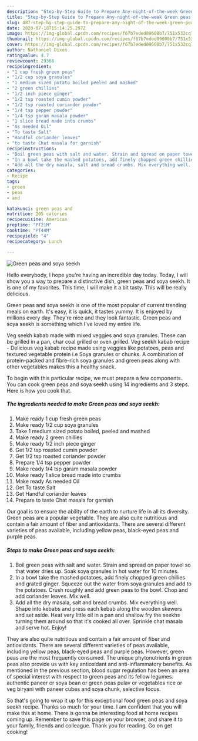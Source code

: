 ```yaml
---
description: "Step-by-Step Guide to Prepare Any-night-of-the-week Green peas and soya seekh"
title: "Step-by-Step Guide to Prepare Any-night-of-the-week Green peas and soya seekh"
slug: 487-step-by-step-guide-to-prepare-any-night-of-the-week-green-peas-and-soya-seekh
date: 2020-07-18T15:14:25.297Z
image: https://img-global.cpcdn.com/recipes/f67b7eded09608b7/751x532cq70/green-peas-and-soya-seekh-recipe-main-photo.jpg
thumbnail: https://img-global.cpcdn.com/recipes/f67b7eded09608b7/751x532cq70/green-peas-and-soya-seekh-recipe-main-photo.jpg
cover: https://img-global.cpcdn.com/recipes/f67b7eded09608b7/751x532cq70/green-peas-and-soya-seekh-recipe-main-photo.jpg
author: Nathaniel Dixon
ratingvalue: 4.7
reviewcount: 29368
recipeingredient:
- "1 cup fresh green peas"
- "1/2 cup soya granules"
- "1 medium sized potato boiled peeled and mashed"
- "2 green chillies"
- "1/2 inch piece ginger"
- "1/2 tsp roasted cumin powder"
- "1/2 tsp roasted coriander powder"
- "1/4 tsp pepper powder"
- "1/4 tsp garam masala powder"
- "1 slice bread made into crumbs"
- "As needed Oil"
- "To taste Salt"
- "Handful coriander leaves"
- "to taste Chat masala for garnish"
recipeinstructions:
- "Boil green peas with salt and water. Strain and spread on paper towel so that water dries up. Soak soya granules in hot water for 10 minutes."
- "In a bowl take the mashed potatoes, add finely chopped green chillies and grated ginger. Squeeze out the water from soya granules and add to the potatoes. Crush roughly and add green peas to the bowl. Chop and add coriander leaves. Mix well."
- "Add all the dry masala, salt and bread crumbs. Mix everything well. Shape into kebabs and press each kebab along the wooden skewers and set aside. Heat very little oil in a pan and shallow fry the seekhs turning them around so that it&#39;s cooked all over. Sprinkle chat masala and serve hot. Enjoy!"
categories:
- Recipe
tags:
- green
- peas
- and

katakunci: green peas and 
nutrition: 205 calories
recipecuisine: American
preptime: "PT21M"
cooktime: "PT44M"
recipeyield: "4"
recipecategory: Lunch

---
```



![Green peas and soya seekh](https://img-global.cpcdn.com/recipes/f67b7eded09608b7/751x532cq70/green-peas-and-soya-seekh-recipe-main-photo.jpg)

Hello everybody, I hope you're having an incredible day today. Today, I will show you a way to prepare a distinctive dish, green peas and soya seekh. It is one of my favorites. This time, I will make it a bit tasty. This will be really delicious.

Green peas and soya seekh is one of the most popular of current trending meals on earth. It's easy, it is quick, it tastes yummy. It is enjoyed by millions every day. They're nice and they look fantastic. Green peas and soya seekh is something which I've loved my entire life.

Veg seekh kabab made with mixed veggies and soya granules. These can be grilled in a pan, char coal grilled or oven grilled. Veg seekh kabab recipe - Delicious veg kabab recipe made using veggies like potatoes, peas and textured vegetable protein i.e Soya granules or chunks. A combination of protein-packed and fibre-rich soya granules and green peas along with other vegetables makes this a healthy snack.


To begin with this particular recipe, we must prepare a few components. You can cook green peas and soya seekh using 14 ingredients and 3 steps. Here is how you cook that.

<!--inarticleads1-->

##### The ingredients needed to make Green peas and soya seekh:

1. Make ready 1 cup fresh green peas
1. Make ready 1/2 cup soya granules
1. Take 1 medium sized potato boiled, peeled and mashed
1. Make ready 2 green chillies
1. Make ready 1/2 inch piece ginger
1. Get 1/2 tsp roasted cumin powder
1. Get 1/2 tsp roasted coriander powder
1. Prepare 1/4 tsp pepper powder
1. Make ready 1/4 tsp garam masala powder
1. Make ready 1 slice bread made into crumbs
1. Make ready As needed Oil
1. Get To taste Salt
1. Get Handful coriander leaves
1. Prepare to taste Chat masala for garnish


Our goal is to ensure the ability of the earth to nurture life in all its diversity. Green peas are a popular vegetable. They are also quite nutritious and contain a fair amount of fiber and antioxidants. There are several different varieties of peas available, including yellow peas, black-eyed peas and purple peas. 

<!--inarticleads2-->

##### Steps to make Green peas and soya seekh:

1. Boil green peas with salt and water. Strain and spread on paper towel so that water dries up. Soak soya granules in hot water for 10 minutes.
1. In a bowl take the mashed potatoes, add finely chopped green chillies and grated ginger. Squeeze out the water from soya granules and add to the potatoes. Crush roughly and add green peas to the bowl. Chop and add coriander leaves. Mix well.
1. Add all the dry masala, salt and bread crumbs. Mix everything well. Shape into kebabs and press each kebab along the wooden skewers and set aside. Heat very little oil in a pan and shallow fry the seekhs turning them around so that it&#39;s cooked all over. Sprinkle chat masala and serve hot. Enjoy!


They are also quite nutritious and contain a fair amount of fiber and antioxidants. There are several different varieties of peas available, including yellow peas, black-eyed peas and purple peas. However, green peas are the most frequently consumed. The unique phytonutrients in green peas also provide us with key antioxidant and anti-inflammatory benefits. As mentioned in the previous section, blood sugar regulation has been an area of special interest with respect to green peas and its fellow legumes. authentic paneer or soya bean or green peas pulav or vegetables rice or veg biryani with paneer cubes and soya chunk, selective focus. 

So that's going to wrap it up for this exceptional food green peas and soya seekh recipe. Thanks so much for your time. I am confident that you will make this at home. There is gonna be interesting food at home recipes coming up. Remember to save this page on your browser, and share it to your family, friends and colleague. Thank you for reading. Go on get cooking!
